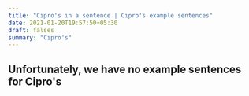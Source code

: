```yaml
---
title: "Cipro's in a sentence | Cipro's example sentences"
date: 2021-01-20T19:57:50+05:30
draft: falses
summary: "Cipro's"
---
```

## Unfortunately, we have no example sentences for Cipro's                 
